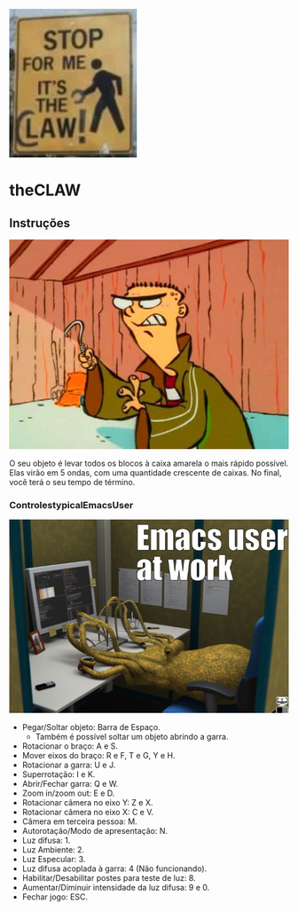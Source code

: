 ![theCLAW](/theCLAW.jpg)
# theCLAW

## Instruções
![edClaw](/edClaw.jpg)

O seu objeto é levar todos os blocos à caixa amarela o mais rápido possível. Elas virão em 5 ondas, com uma quantidade crescente de caixas. No final, você terá o seu tempo de término.

### ControlestypicalEmacsUser
![typical Emacs User](/typicalEmacsUser.jpg)

- Pegar/Soltar objeto: Barra de Espaço.
  - Também é possível soltar um objeto abrindo a garra. 
- Rotacionar o braço: A e S.
- Mover eixos do braço: R e F, T e G, Y e H.
- Rotacionar a garra: U e J.
- Superrotação: I e K.
- Abrir/Fechar garra: Q e W.
- Zoom in/zoom out: E e D.
- Rotacionar câmera no eixo Y: Z e X.
- Rotacionar câmera no eixo X: C e V.
- Câmera em terceira pessoa: M.
- Autorotação/Modo de apresentação: N.
- Luz difusa: 1.
- Luz Ambiente: 2.
- Luz Especular: 3.
- Luz difusa acoplada à garra: 4 (Não funcionando).
- Habilitar/Desabilitar postes para teste de luz: 8.
- Aumentar/Diminuir intensidade da luz difusa: 9 e 0.
- Fechar jogo: ESC.

